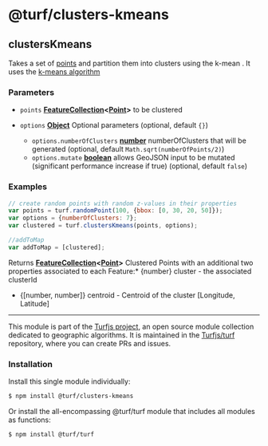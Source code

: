 # @turf/clusters-kmeans

<!-- Generated by documentation.js. Update this documentation by updating the source code. -->

## clustersKmeans

Takes a set of [points][1] and partition them into clusters using the k-mean .
It uses the [k-means algorithm][2]

### Parameters

*   `points` **[FeatureCollection][3]<[Point][4]>** to be clustered
*   `options` **[Object][5]** Optional parameters (optional, default `{}`)

    *   `options.numberOfClusters` **[number][6]** numberOfClusters that will be generated (optional, default `Math.sqrt(numberOfPoints/2)`)
    *   `options.mutate` **[boolean][7]** allows GeoJSON input to be mutated (significant performance increase if true) (optional, default `false`)

### Examples

```javascript
// create random points with random z-values in their properties
var points = turf.randomPoint(100, {bbox: [0, 30, 20, 50]});
var options = {numberOfClusters: 7};
var clustered = turf.clustersKmeans(points, options);

//addToMap
var addToMap = [clustered];
```

Returns **[FeatureCollection][3]<[Point][4]>** Clustered Points with an additional two properties associated to each Feature:*   {number} cluster - the associated clusterId
*   {\[number, number]} centroid - Centroid of the cluster \[Longitude, Latitude]

[1]: https://tools.ietf.org/html/rfc7946#section-3.1.2

[2]: https://en.wikipedia.org/wiki/K-means_clustering

[3]: https://tools.ietf.org/html/rfc7946#section-3.3

[4]: https://tools.ietf.org/html/rfc7946#section-3.1.2

[5]: https://developer.mozilla.org/docs/Web/JavaScript/Reference/Global_Objects/Object

[6]: https://developer.mozilla.org/docs/Web/JavaScript/Reference/Global_Objects/Number

[7]: https://developer.mozilla.org/docs/Web/JavaScript/Reference/Global_Objects/Boolean

<!-- This file is automatically generated. Please don't edit it directly. If you find an error, edit the source file of the module in question (likely index.js or index.ts), and re-run "yarn docs" from the root of the turf project. -->

---

This module is part of the [Turfjs project](https://turfjs.org/), an open source module collection dedicated to geographic algorithms. It is maintained in the [Turfjs/turf](https://github.com/Turfjs/turf) repository, where you can create PRs and issues.

### Installation

Install this single module individually:

```sh
$ npm install @turf/clusters-kmeans
```

Or install the all-encompassing @turf/turf module that includes all modules as functions:

```sh
$ npm install @turf/turf
```
